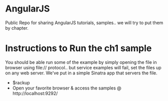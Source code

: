 AngularJS
=========
Public Repo for sharing AngularJS tutorials, samples.. we will try to put them by chapter.

Instructions to Run the ch1 sample
=========
You should be able run some of the example by simply opening the file in browser using file:// protocol.. but service examples will fail, set the files up on any web server. We've put in a simple Sinatra app that servers the file.

* $rackup
* Open your favorite browser & access the samples @ http://localhost:9292/
